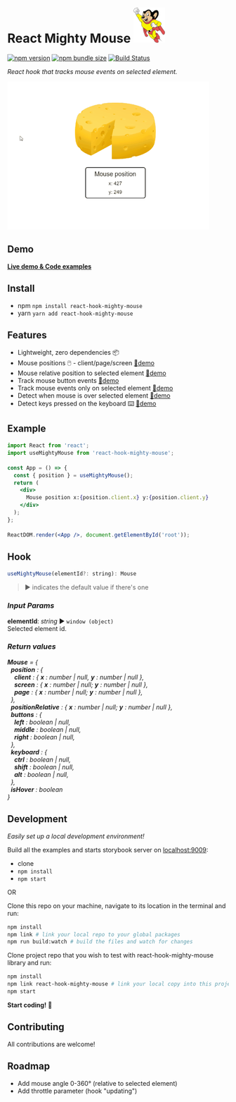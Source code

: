 # React Mighty Mouse ![Mighty Mouse](mighty-mouse.png)

[![npm version][npm-badge]][npm-url]
[![npm bundle size][size-badge]][npm-url]
[![Build Status][build-badge]][build-url]

_React hook that tracks mouse events on selected element._

![](demo.gif)

## Demo

**[Live demo & Code examples](https://mkosir.github.io/react-hook-mighty-mouse)**

## Install

- npm `npm install react-hook-mighty-mouse`
- yarn `yarn add react-hook-mighty-mouse`

## Features

- Lightweight, zero dependencies 📦
- Mouse positions 🖱️ - client/page/screen [🔗demo](https://mkosir.github.io/react-hook-mighty-mouse/?path=/story/react-hook-mighty-mouse--positions)
- Mouse relative position to selected element [🔗demo](https://mkosir.github.io/react-hook-mighty-mouse/?path=/story/react-mighty-mouse--relative-position)
- Track mouse button events [🔗demo](https://mkosir.github.io/react-hook-mighty-mouse/?path=/story/react-hook-mighty-mouse--mouse-buttons)
- Track mouse events only on selected element [🔗demo](https://mkosir.github.io/react-hook-mighty-mouse/?path=/story/react-hook-mighty-mouse--cursor-on-selected-element)
- Detect when mouse is over selected element [🔗demo](https://mkosir.github.io/react-hook-mighty-mouse/?path=/story/react-hook-mighty-mouse--mouse-hover)
- Detect keys pressed on the keyboard ⌨️ [🔗demo](https://mkosir.github.io/react-hook-mighty-mouse/?path=/story/react-mighty-mouse--keyboard)

## Example

```jsx
import React from 'react';
import useMightyMouse from 'react-hook-mighty-mouse';

const App = () => {
  const { position } = useMightyMouse();
  return (
    <div>
      Mouse position x:{position.client.x} y:{position.client.y}
    </div>
  );
};

ReactDOM.render(<App />, document.getElementById('root'));
```

## Hook

```js
useMightyMouse(elementId?: string): Mouse
```

> ▶︎ indicates the default value if there's one

### _Input Params_

**elementId**: _string_ ▶︎ `window (object)`  
Selected element id.

### _Return values_

_**Mouse** = {  
&nbsp;&nbsp;**position** : {  
&nbsp;&nbsp;&nbsp;&nbsp;**client** : { **x** : number | null, **y** : number | null },  
&nbsp;&nbsp;&nbsp;&nbsp;**screen** : { **x** : number | null; **y** : number | null },  
&nbsp;&nbsp;&nbsp;&nbsp;**page** : { **x** : number | null; **y** : number | null },  
&nbsp;&nbsp;},  
&nbsp;&nbsp;**positionRelative** : { **x** : number | null; **y** : number | null },  
&nbsp;&nbsp;**buttons** : {  
&nbsp;&nbsp;&nbsp;&nbsp;**left** : boolean | null,  
&nbsp;&nbsp;&nbsp;&nbsp;**middle** : boolean | null,  
&nbsp;&nbsp;&nbsp;&nbsp;**right** : boolean | null,  
&nbsp;&nbsp;},  
&nbsp;&nbsp;**keyboard** : {  
&nbsp;&nbsp;&nbsp;&nbsp;**ctrl** : boolean | null,  
&nbsp;&nbsp;&nbsp;&nbsp;**shift** : boolean | null,  
&nbsp;&nbsp;&nbsp;&nbsp;**alt** : boolean | null,  
&nbsp;&nbsp;},  
&nbsp;&nbsp;**isHover** : boolean  
}_

## Development

_Easily set up a local development environment!_

Build all the examples and starts storybook server on [localhost:9009](http://localhost:9009):

- clone
- `npm install`
- `npm start`

OR

Clone this repo on your machine, navigate to its location in the terminal and run:

```bash
npm install
npm link # link your local repo to your global packages
npm run build:watch # build the files and watch for changes
```

Clone project repo that you wish to test with react-hook-mighty-mouse library and run:

```bash
npm install
npm link react-hook-mighty-mouse # link your local copy into this project's node_modules
npm start
```

**Start coding!** 🎉

## Contributing

All contributions are welcome!

## Roadmap

- Add mouse angle 0-360° (relative to selected element)
- Add throttle parameter (hook "updating")

[npm-url]: https://www.npmjs.com/package/react-hook-mighty-mouse
[npm-badge]: https://img.shields.io/npm/v/react-hook-mighty-mouse.svg
[size-badge]: https://img.shields.io/bundlephobia/minzip/react-hook-mighty-mouse.svg
[build-badge]: https://travis-ci.com/mkosir/react-hook-mighty-mouse.svg
[build-url]: https://travis-ci.com/mkosir/react-hook-mighty-mouse
